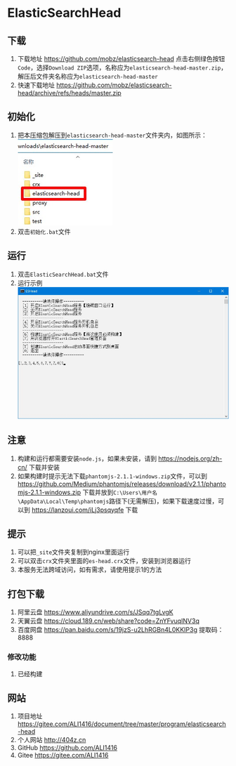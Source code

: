 # ElasticSearchHead

## 下载
1. 下载地址 https://github.com/mobz/elasticsearch-head 点击右侧绿色按钮`Code`，选择`Download ZIP`选项，名称应为`elasticsearch-head-master.zip`，解压后文件夹名称应为`elasticsearch-head-master`
2. 快速下载地址 https://github.com/mobz/elasticsearch-head/archive/refs/heads/master.zip

## 初始化
1. 把本压缩包解压到`elasticsearch-head-master`文件夹内，如图所示：  
![初始化示例](img/初始化示例.jpg)
2. 双击`初始化.bat`文件

## 运行
1. 双击`ElasticSearchHead.bat`文件
2. 运行示例  
![运行示例](img/运行示例.jpg)

## 注意
1. 构建和运行都需要安装`node.js`，如果未安装，请到 https://nodejs.org/zh-cn/ 下载并安装
2. 如果构建时提示无法下载`phantomjs-2.1.1-windows.zip`文件，可以到 https://github.com/Medium/phantomjs/releases/download/v2.1.1/phantomjs-2.1.1-windows.zip 下载并放到`C:\Users\用户名\AppData\Local\Temp\phantomjs`路径下(无需解压)，如果下载速度过慢，可以到 https://lanzoui.com/iLj3psqyqfe 下载

## 提示
1. 可以把`_site`文件夹复制到nginx里面运行
2. 可以双击`crx`文件夹里面的`es-head.crx`文件，安装到浏览器运行
3. 本服务无法跨域访问，如有需求，请使用提示1的方法

## 打包下载
1. 阿里云盘 https://www.aliyundrive.com/s/JSqq7tgLvgK
2. 天翼云盘 https://cloud.189.cn/web/share?code=ZnYFvuqINV3q
3. 百度网盘 https://pan.baidu.com/s/19jzS-u2LhRGBn4L0KKIP3g 提取码：8888
### 修改功能
1. 已经构建

## 网站
1. 项目地址 https://gitee.com/ALI1416/document/tree/master/program/elasticsearch-head
2. 个人网站 http://404z.cn
3. GitHub https://github.com/ALI1416
4. Gitee https://gitee.com/ALI1416
